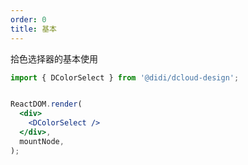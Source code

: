 ```yaml
---
order: 0
title: 基本
---
```


拾色选择器的基本使用

```jsx
import { DColorSelect } from '@didi/dcloud-design';


ReactDOM.render(
  <div>
    <DColorSelect />
  </div>,
  mountNode,
);
```
